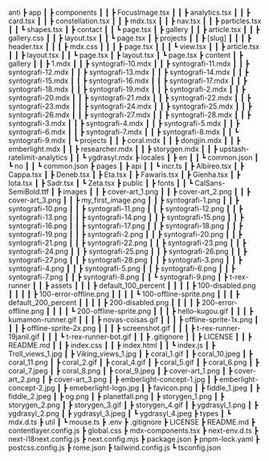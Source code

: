 anti
 ┣ app
 ┃ ┣ components
 ┃ ┃ ┣ FocusImage.tsx
 ┃ ┃ ┣ analytics.tsx
 ┃ ┃ ┣ card.tsx
 ┃ ┃ ┣ constellation.tsx
 ┃ ┃ ┣ mdx.tsx
 ┃ ┃ ┣ nav.tsx
 ┃ ┃ ┣ particles.tsx
 ┃ ┃ ┗ shapes.tsx
 ┃ ┣ contact
 ┃ ┃ ┗ page.tsx
 ┃ ┣ gallery
 ┃ ┃ ┣ article.tsx
 ┃ ┃ ┣ gallery.css
 ┃ ┃ ┣ layout.tsx
 ┃ ┃ ┗ page.tsx
 ┃ ┣ projects
 ┃ ┃ ┣ [slug]
 ┃ ┃ ┃ ┣ header.tsx
 ┃ ┃ ┃ ┣ mdx.css
 ┃ ┃ ┃ ┣ page.tsx
 ┃ ┃ ┃ ┗ view.tsx
 ┃ ┃ ┣ article.tsx
 ┃ ┃ ┣ layout.tsx
 ┃ ┃ ┗ page.tsx
 ┃ ┣ layout.tsx
 ┃ ┗ page.tsx
 ┣ content
 ┃ ┣ gallery
 ┃ ┃ ┣ 1.mdx
 ┃ ┃ ┣ syntografi-10.mdx
 ┃ ┃ ┣ syntografi-11.mdx
 ┃ ┃ ┣ syntografi-12.mdx
 ┃ ┃ ┣ syntografi-13.mdx
 ┃ ┃ ┣ syntografi-14.mdx
 ┃ ┃ ┣ syntografi-15.mdx
 ┃ ┃ ┣ syntografi-16.mdx
 ┃ ┃ ┣ syntografi-17.mdx
 ┃ ┃ ┣ syntografi-18.mdx
 ┃ ┃ ┣ syntografi-19.mdx
 ┃ ┃ ┣ syntografi-2.mdx
 ┃ ┃ ┣ syntografi-20.mdx
 ┃ ┃ ┣ syntografi-21.mdx
 ┃ ┃ ┣ syntografi-22.mdx
 ┃ ┃ ┣ syntografi-23.mdx
 ┃ ┃ ┣ syntografi-24.mdx
 ┃ ┃ ┣ syntografi-25.mdx
 ┃ ┃ ┣ syntografi-26.mdx
 ┃ ┃ ┣ syntografi-27.mdx
 ┃ ┃ ┣ syntografi-28.mdx
 ┃ ┃ ┣ syntografi-3.mdx
 ┃ ┃ ┣ syntografi-4.mdx
 ┃ ┃ ┣ syntografi-5.mdx
 ┃ ┃ ┣ syntografi-6.mdx
 ┃ ┃ ┣ syntografi-7.mdx
 ┃ ┃ ┣ syntografi-8.mdx
 ┃ ┃ ┗ syntografi-9.mdx
 ┃ ┗ projects
 ┃ ┃ ┣ coral.mdx
 ┃ ┃ ┣ dongjin.mdx
 ┃ ┃ ┣ emberlight.mdx
 ┃ ┃ ┣ researcher.mdx
 ┃ ┃ ┣ storygen.mdx
 ┃ ┃ ┣ upstash-ratelimit-analytics
 ┃ ┃ ┗ ygdrasyl.mdx
 ┣ locales
 ┃ ┣ en
 ┃ ┃ ┗ common.json
 ┃ ┗ no
 ┃ ┃ ┗ common.json
 ┣ pages
 ┃ ┣ api
 ┃ ┃ ┗ incr.ts
 ┃ ┣ Albireo.tsx
 ┃ ┣ Cappa.tsx
 ┃ ┣ Deneb.tsx
 ┃ ┣ Eta.tsx
 ┃ ┣ Fawaris.tsx
 ┃ ┣ Gienha.tsx
 ┃ ┣ Iota.tsx
 ┃ ┣ Sadr.tsx
 ┃ ┗ Zeta.tsx
 ┣ public
 ┃ ┣ fonts
 ┃ ┃ ┗ CalSans-SemiBold.ttf
 ┃ ┣ images
 ┃ ┃ ┣ cover-art_1.png
 ┃ ┃ ┣ cover-art_2.png
 ┃ ┃ ┣ cover-art_3.png
 ┃ ┃ ┣ my_first_image.png
 ┃ ┃ ┣ syntografi-1.png
 ┃ ┃ ┣ syntografi-10.png
 ┃ ┃ ┣ syntografi-11.png
 ┃ ┃ ┣ syntografi-12.png
 ┃ ┃ ┣ syntografi-13.png
 ┃ ┃ ┣ syntografi-14.png
 ┃ ┃ ┣ syntografi-15.png
 ┃ ┃ ┣ syntografi-16.png
 ┃ ┃ ┣ syntografi-17.png
 ┃ ┃ ┣ syntografi-18.png
 ┃ ┃ ┣ syntografi-19.png
 ┃ ┃ ┣ syntografi-2.png
 ┃ ┃ ┣ syntografi-20.png
 ┃ ┃ ┣ syntografi-21.png
 ┃ ┃ ┣ syntografi-22.png
 ┃ ┃ ┣ syntografi-23.png
 ┃ ┃ ┣ syntografi-24.png
 ┃ ┃ ┣ syntografi-25.png
 ┃ ┃ ┣ syntografi-26.png
 ┃ ┃ ┣ syntografi-27.png
 ┃ ┃ ┣ syntografi-28.png
 ┃ ┃ ┣ syntografi-3.png
 ┃ ┃ ┣ syntografi-4.png
 ┃ ┃ ┣ syntografi-5.png
 ┃ ┃ ┣ syntografi-6.png
 ┃ ┃ ┣ syntografi-7.png
 ┃ ┃ ┣ syntografi-8.png
 ┃ ┃ ┗ syntografi-9.png
 ┃ ┣ t-rex-runner
 ┃ ┃ ┣ assets
 ┃ ┃ ┃ ┣ default_100_percent
 ┃ ┃ ┃ ┃ ┣ 100-disabled.png
 ┃ ┃ ┃ ┃ ┣ 100-error-offline.png
 ┃ ┃ ┃ ┃ ┗ 100-offline-sprite.png
 ┃ ┃ ┃ ┣ default_200_percent
 ┃ ┃ ┃ ┃ ┣ 200-disabled.png
 ┃ ┃ ┃ ┃ ┣ 200-error-offline.png
 ┃ ┃ ┃ ┃ ┗ 200-offline-sprite.png
 ┃ ┃ ┃ ┣ hello-kugou.gif
 ┃ ┃ ┃ ┣ kumamon-runner.gif
 ┃ ┃ ┃ ┣ novas-coisas.gif
 ┃ ┃ ┃ ┣ offline-sprite-1x.png
 ┃ ┃ ┃ ┣ offline-sprite-2x.png
 ┃ ┃ ┃ ┣ screenshot.gif
 ┃ ┃ ┃ ┣ t-rex-runner-19janil.gif
 ┃ ┃ ┃ ┗ t-rex-runner-bot.gif
 ┃ ┃ ┣ .gitignore
 ┃ ┃ ┣ LICENSE
 ┃ ┃ ┣ README.md
 ┃ ┃ ┣ index.css
 ┃ ┃ ┣ index.html
 ┃ ┃ ┗ index.js
 ┃ ┣ Troll_views_1.jpg
 ┃ ┣ Viking_views_1.jpg
 ┃ ┣ coral_1.gif
 ┃ ┣ coral_10.jpeg
 ┃ ┣ coral_11.png
 ┃ ┣ coral_2.gif
 ┃ ┣ coral_4.gif
 ┃ ┣ coral_5.gif
 ┃ ┣ coral_6.png
 ┃ ┣ coral_7.jpeg
 ┃ ┣ coral_8.png
 ┃ ┣ coral_9.jpeg
 ┃ ┣ cover-art_1.png
 ┃ ┣ cover-art_2.png
 ┃ ┣ cover-art_3.png
 ┃ ┣ emberlight-concept-1.jpg
 ┃ ┣ emberlight-concept-2.jpg
 ┃ ┣ emeberlight-logo.jpg
 ┃ ┣ favicon.png
 ┃ ┣ fiddle_1.jpeg
 ┃ ┣ fiddle_2.jpeg
 ┃ ┣ og.png
 ┃ ┣ planetfall.png
 ┃ ┣ storygen_1.png
 ┃ ┣ storygen_2.png
 ┃ ┣ storygen_3.gif
 ┃ ┣ storygen_4.gif
 ┃ ┣ ygdrasyl_1.png
 ┃ ┣ ygdrasyl_2.png
 ┃ ┣ ygdrasyl_3.jpeg
 ┃ ┗ ygdrasyl_4.jpeg
 ┣ types
 ┃ ┗ mdx.d.ts
 ┣ util
 ┃ ┗ mouse.ts
 ┣ .env
 ┣ .gitignore
 ┣ LICENSE
 ┣ README.md
 ┣ contentlayer.config.js
 ┣ global.css
 ┣ mdx-components.tsx
 ┣ next-env.d.ts
 ┣ next-i18next.config.js
 ┣ next.config.mjs
 ┣ package.json
 ┣ pnpm-lock.yaml
 ┣ postcss.config.js
 ┣ rome.json
 ┣ tailwind.config.js
 ┗ tsconfig.json